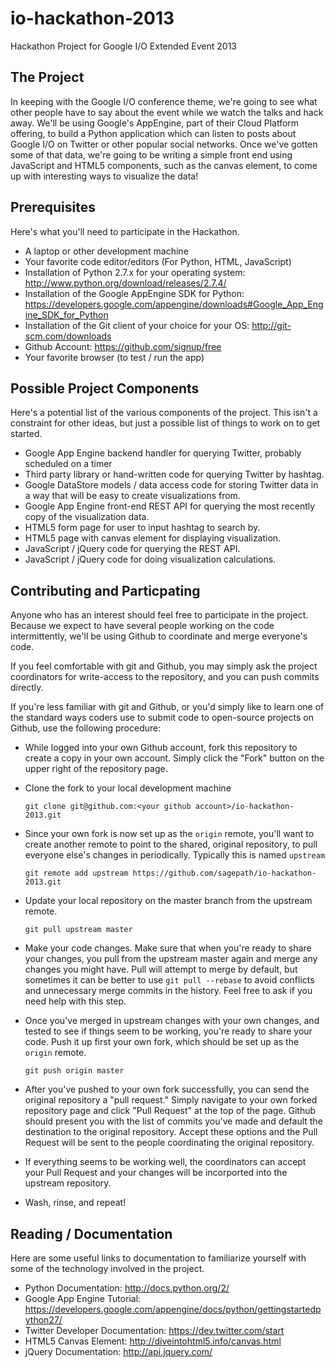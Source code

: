 io-hackathon-2013
=================

Hackathon Project for Google I/O Extended Event 2013

The Project
-----------
In keeping with the Google I/O conference theme, we're going to see what other people have to say about the event while we watch the talks and hack away.  We'll be using Google's AppEngine, part of their Cloud Platform offering, to build a Python application which can listen to posts about Google I/O on Twitter or other popular social networks.  Once we've gotten some of that data, we're going to be writing a simple front end using JavaScript and HTML5 components, such as the canvas element, to come up with interesting ways to visualize the data!

Prerequisites
-------------
Here's what you'll need to participate in the Hackathon.

- A laptop or other development machine
- Your favorite code editor/editors (For Python, HTML, JavaScript)
- Installation of Python 2.7.x for your operating system: http://www.python.org/download/releases/2.7.4/
- Installation of the Google AppEngine SDK for Python: https://developers.google.com/appengine/downloads#Google_App_Engine_SDK_for_Python
- Installation of the Git client of your choice for your OS: http://git-scm.com/downloads
- Github Account: https://github.com/signup/free
- Your favorite browser (to test / run the app)

Possible Project Components
---------------------------
Here's a potential list of the various components of the project.  This isn't a constraint for other ideas, but just a possible list of things to work on to get started.

- Google App Engine backend handler for querying Twitter, probably scheduled on a timer
- Third party library or hand-written code for querying Twitter by hashtag.
- Google DataStore models / data access code for storing Twitter data in a way that will be easy to create visualizations from.
- Google App Engine front-end REST API for querying the most recently copy of the visualization data.
- HTML5 form page for user to input hashtag to search by.
- HTML5 page with canvas element for displaying visualization.
- JavaScript / jQuery code for querying the REST API.
- JavaScript / jQuery code for doing visualization calculations.

Contributing and Particpating
-----------------------------
Anyone who has an interest should feel free to participate in the project.  Because we expect to have several people working on the code intermittently, we'll be using Github to coordinate and merge everyone's code.

If you feel comfortable with git and Github, you may simply ask the project coordinators for write-access to the repository, and you can push commits directly.

If you're less familiar with git and Github, or you'd simply like to learn one of the standard ways coders use to submit code to open-source projects on Github, use the following procedure:
- While logged into your own Github account, fork this repository to create a copy in your own account.  Simply click the "Fork" button on the upper right of the repository page.
- Clone the fork to your local development machine

    ```
    git clone git@github.com:<your github account>/io-hackathon-2013.git
    ```

- Since your own fork is now set up as the `origin` remote, you'll want to create another remote to point to the shared, original repository, to pull everyone else's changes in periodically.  Typically this is named `upstream`

    ```
    git remote add upstream https://github.com/sagepath/io-hackathon-2013.git
    ```

- Update your local repository on the master branch from the upstream remote.

    ```
    git pull upstream master
    ```

- Make your code changes.  Make sure that when you're ready to share your changes, you pull from the upstream master again and merge any changes you might have.  Pull will attempt to merge by default, but sometimes it can be better to use `git pull --rebase` to avoid conflicts and unnecessary merge commits in the history.  Feel free to ask if you need help with this step.
- Once you've merged in upstream changes with your own changes, and tested to see if things seem to be working, you're ready to share your code.  Push it up first your own fork, which should be set up as the `origin` remote.

    ```
    git push origin master
    ```

- After you've pushed to your own fork successfully, you can send the original repository a "pull request."  Simply navigate to your own forked repository page and click "Pull Request" at the top of the page.  Github should present you with the list of commits you've made and default the destination to the original repository.  Accept these options and the Pull Request will be sent to the people coordinating the original repository.

- If everything seems to be working well, the coordinators can accept your Pull Request and your changes will be incorported into the upstream repository.

- Wash, rinse, and repeat!


Reading / Documentation
-----------------------
Here are some useful links to documentation to familiarize yourself with some of the technology involved in the project.

- Python Documentation: http://docs.python.org/2/
- Google App Engine Tutorial: https://developers.google.com/appengine/docs/python/gettingstartedpython27/
- Twitter Developer Documentation: https://dev.twitter.com/start
- HTML5 Canvas Element: http://diveintohtml5.info/canvas.html
- jQuery Documentation: http://api.jquery.com/

